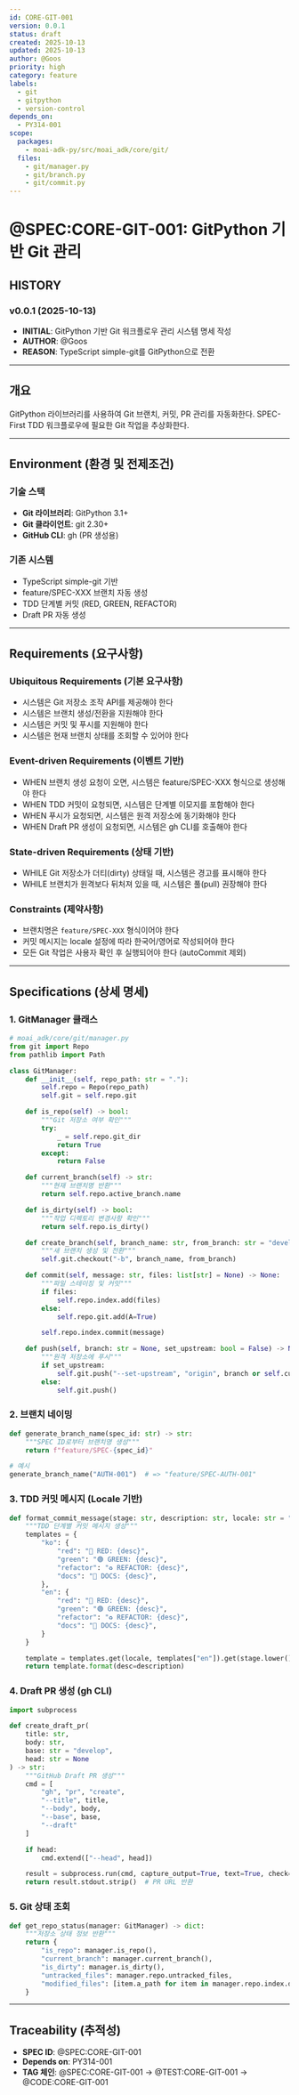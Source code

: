 ```yaml
---
id: CORE-GIT-001
version: 0.0.1
status: draft
created: 2025-10-13
updated: 2025-10-13
author: @Goos
priority: high
category: feature
labels:
  - git
  - gitpython
  - version-control
depends_on:
  - PY314-001
scope:
  packages:
    - moai-adk-py/src/moai_adk/core/git/
  files:
    - git/manager.py
    - git/branch.py
    - git/commit.py
---
```


# @SPEC:CORE-GIT-001: GitPython 기반 Git 관리

## HISTORY

### v0.0.1 (2025-10-13)
- **INITIAL**: GitPython 기반 Git 워크플로우 관리 시스템 명세 작성
- **AUTHOR**: @Goos
- **REASON**: TypeScript simple-git를 GitPython으로 전환

---

## 개요

GitPython 라이브러리를 사용하여 Git 브랜치, 커밋, PR 관리를 자동화한다. SPEC-First TDD 워크플로우에 필요한 Git 작업을 추상화한다.

---

## Environment (환경 및 전제조건)

### 기술 스택
- **Git 라이브러리**: GitPython 3.1+
- **Git 클라이언트**: git 2.30+
- **GitHub CLI**: gh (PR 생성용)

### 기존 시스템
- TypeScript simple-git 기반
- feature/SPEC-XXX 브랜치 자동 생성
- TDD 단계별 커밋 (RED, GREEN, REFACTOR)
- Draft PR 자동 생성

---

## Requirements (요구사항)

### Ubiquitous Requirements (기본 요구사항)
- 시스템은 Git 저장소 조작 API를 제공해야 한다
- 시스템은 브랜치 생성/전환을 지원해야 한다
- 시스템은 커밋 및 푸시를 지원해야 한다
- 시스템은 현재 브랜치 상태를 조회할 수 있어야 한다

### Event-driven Requirements (이벤트 기반)
- WHEN 브랜치 생성 요청이 오면, 시스템은 feature/SPEC-XXX 형식으로 생성해야 한다
- WHEN TDD 커밋이 요청되면, 시스템은 단계별 이모지를 포함해야 한다
- WHEN 푸시가 요청되면, 시스템은 원격 저장소에 동기화해야 한다
- WHEN Draft PR 생성이 요청되면, 시스템은 gh CLI를 호출해야 한다

### State-driven Requirements (상태 기반)
- WHILE Git 저장소가 더티(dirty) 상태일 때, 시스템은 경고를 표시해야 한다
- WHILE 브랜치가 원격보다 뒤처져 있을 때, 시스템은 풀(pull) 권장해야 한다

### Constraints (제약사항)
- 브랜치명은 `feature/SPEC-XXX` 형식이어야 한다
- 커밋 메시지는 locale 설정에 따라 한국어/영어로 작성되어야 한다
- 모든 Git 작업은 사용자 확인 후 실행되어야 한다 (autoCommit 제외)

---

## Specifications (상세 명세)

### 1. GitManager 클래스

```python
# moai_adk/core/git/manager.py
from git import Repo
from pathlib import Path

class GitManager:
    def __init__(self, repo_path: str = "."):
        self.repo = Repo(repo_path)
        self.git = self.repo.git

    def is_repo(self) -> bool:
        """Git 저장소 여부 확인"""
        try:
            _ = self.repo.git_dir
            return True
        except:
            return False

    def current_branch(self) -> str:
        """현재 브랜치명 반환"""
        return self.repo.active_branch.name

    def is_dirty(self) -> bool:
        """작업 디렉토리 변경사항 확인"""
        return self.repo.is_dirty()

    def create_branch(self, branch_name: str, from_branch: str = "develop") -> None:
        """새 브랜치 생성 및 전환"""
        self.git.checkout("-b", branch_name, from_branch)

    def commit(self, message: str, files: list[str] = None) -> None:
        """파일 스테이징 및 커밋"""
        if files:
            self.repo.index.add(files)
        else:
            self.repo.git.add(A=True)

        self.repo.index.commit(message)

    def push(self, branch: str = None, set_upstream: bool = False) -> None:
        """원격 저장소에 푸시"""
        if set_upstream:
            self.git.push("--set-upstream", "origin", branch or self.current_branch())
        else:
            self.git.push()
```

### 2. 브랜치 네이밍

```python
def generate_branch_name(spec_id: str) -> str:
    """SPEC ID로부터 브랜치명 생성"""
    return f"feature/SPEC-{spec_id}"

# 예시
generate_branch_name("AUTH-001")  # => "feature/SPEC-AUTH-001"
```

### 3. TDD 커밋 메시지 (Locale 기반)

```python
def format_commit_message(stage: str, description: str, locale: str = "ko") -> str:
    """TDD 단계별 커밋 메시지 생성"""
    templates = {
        "ko": {
            "red": "🔴 RED: {desc}",
            "green": "🟢 GREEN: {desc}",
            "refactor": "♻️ REFACTOR: {desc}",
            "docs": "📝 DOCS: {desc}",
        },
        "en": {
            "red": "🔴 RED: {desc}",
            "green": "🟢 GREEN: {desc}",
            "refactor": "♻️ REFACTOR: {desc}",
            "docs": "📝 DOCS: {desc}",
        }
    }

    template = templates.get(locale, templates["en"]).get(stage.lower())
    return template.format(desc=description)
```

### 4. Draft PR 생성 (gh CLI)

```python
import subprocess

def create_draft_pr(
    title: str,
    body: str,
    base: str = "develop",
    head: str = None
) -> str:
    """GitHub Draft PR 생성"""
    cmd = [
        "gh", "pr", "create",
        "--title", title,
        "--body", body,
        "--base", base,
        "--draft"
    ]

    if head:
        cmd.extend(["--head", head])

    result = subprocess.run(cmd, capture_output=True, text=True, check=True)
    return result.stdout.strip()  # PR URL 반환
```

### 5. Git 상태 조회

```python
def get_repo_status(manager: GitManager) -> dict:
    """저장소 상태 정보 반환"""
    return {
        "is_repo": manager.is_repo(),
        "current_branch": manager.current_branch(),
        "is_dirty": manager.is_dirty(),
        "untracked_files": manager.repo.untracked_files,
        "modified_files": [item.a_path for item in manager.repo.index.diff(None)],
    }
```

---

## Traceability (추적성)

- **SPEC ID**: @SPEC:CORE-GIT-001
- **Depends on**: PY314-001
- **TAG 체인**: @SPEC:CORE-GIT-001 → @TEST:CORE-GIT-001 → @CODE:CORE-GIT-001
